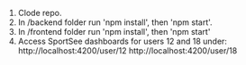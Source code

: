 1. Clode repo.
2. In /backend folder run 'npm install', then 'npm start'.
3. In /frontend folder run 'npm install', then 'npm start'
4. Access SportSee dashboards for users 12 and 18 under:
   http://localhost:4200/user/12
   http://localhost:4200/user/18
